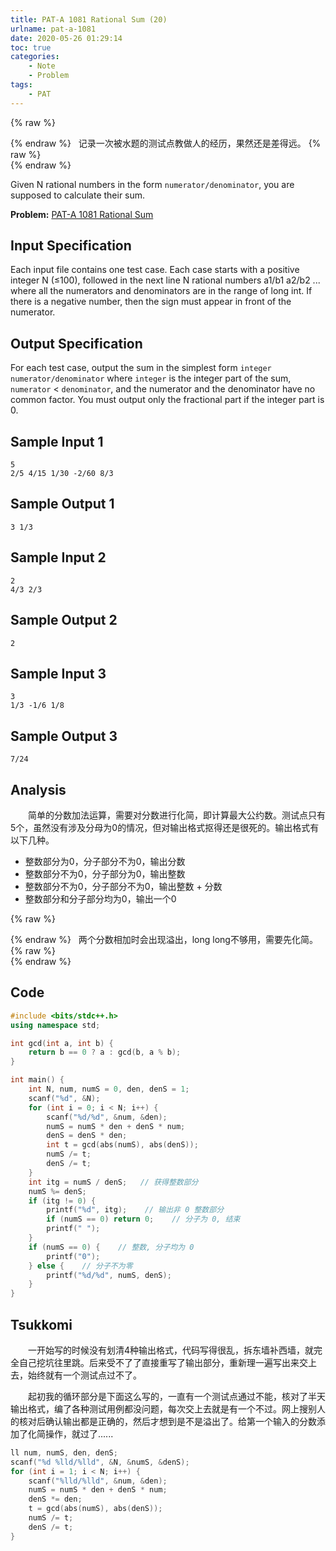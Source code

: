 ```yaml
---
title: PAT-A 1081 Rational Sum (20)
urlname: pat-a-1081
date: 2020-05-26 01:29:14
toc: true
categories:
    - Note
    - Problem
tags:
    - PAT
---
```


{% raw %}<article class="message is-info"><div class="message-body">{% endraw %}
<span class="icon"><i class="fa fa-paper-plane mr-2"></i></span>&nbsp;&nbsp;记录一次被水题的测试点教做人的经历，果然还是差得远。
{% raw %}</div></article>{% endraw %}

Given N rational numbers in the form `numerator/denominator`, you are supposed to calculate their sum.

<!--more-->

**Problem:**&nbsp;[PAT-A 1081 Rational Sum](https://pintia.cn/problem-sets/994805342720868352/problems/994805386161274880 "PAT-A 1081 Rational Sum")

## Input Specification

Each input file contains one test case. Each case starts with a positive integer N (≤100), followed in the next line N rational numbers a1/b1 a2/b2 ... where all the numerators and denominators are in the range of long int. If there is a negative number, then the sign must appear in front of the numerator.

## Output Specification

For each test case, output the sum in the simplest form `integer numerator/denominator` where `integer` is the integer part of the sum, `numerator` < `denominator`, and the numerator and the denominator have no common factor. You must output only the fractional part if the integer part is 0.

## Sample Input 1

```
5
2/5 4/15 1/30 -2/60 8/3
```

## Sample Output 1

```
3 1/3
```

## Sample Input 2

```
2
4/3 2/3
```

## Sample Output 2

```
2
```

## Sample Input 3

```
3
1/3 -1/6 1/8
```

## Sample Output 3

```
7/24
```

## Analysis

&emsp;&emsp;简单的分数加法运算，需要对分数进行化简，即计算最大公约数。测试点只有5个，虽然没有涉及分母为0的情况，但对输出格式抠得还是很死的。输出格式有以下几种。

+ 整数部分为0，分子部分不为0，输出分数
+ 整数部分不为0，分子部分为0，输出整数
+ 整数部分不为0，分子部分不为0，输出整数 + 分数
+ 整数部分和分子部分均为0，输出一个0

{% raw %}<article class="message is-danger"><div class="message-body">{% endraw %}
<span class="icon"><i class="fa fa-star mr-2"></i></span>&nbsp;&nbsp;两个分数相加时会出现溢出，long long不够用，需要先化简。
{% raw %}</div></article>{% endraw %}

## Code

``` cpp
#include <bits/stdc++.h>
using namespace std;

int gcd(int a, int b) {
    return b == 0 ? a : gcd(b, a % b);
}

int main() {
    int N, num, numS = 0, den, denS = 1;
    scanf("%d", &N);
    for (int i = 0; i < N; i++) {
        scanf("%d/%d", &num, &den);
        numS = numS * den + denS * num;
        denS = denS * den;
        int t = gcd(abs(numS), abs(denS));
        numS /= t;
        denS /= t;
    }
    int itg = numS / denS;   // 获得整数部分
    numS %= denS;
    if (itg != 0) {
        printf("%d", itg);    // 输出非 0 整数部分
        if (numS == 0) return 0;    // 分子为 0, 结束
        printf(" ");
    }
    if (numS == 0) {    // 整数, 分子均为 0
        printf("0");
    } else {    // 分子不为零
        printf("%d/%d", numS, denS);
    }
}
```

## Tsukkomi

&emsp;&emsp;一开始写的时候没有划清4种输出格式，代码写得很乱，拆东墙补西墙，就完全自己挖坑往里跳。后来受不了了直接重写了输出部分，重新理一遍写出来交上去，始终就有一个测试点过不了。

&emsp;&emsp;起初我的循环部分是下面这么写的，一直有一个测试点通过不能，核对了半天输出格式，编了各种测试用例都没问题，每次交上去就是有一个不过。网上搜别人的核对后确认输出都是正确的，然后才想到是不是溢出了。给第一个输入的分数添加了化简操作，就过了......

``` cpp
ll num, numS, den, denS;
scanf("%d %lld/%lld", &N, &numS, &denS);
for (int i = 1; i < N; i++) {
    scanf("%lld/%lld", &num, &den);
    numS = numS * den + denS * num;
    denS *= den;
    t = gcd(abs(numS), abs(denS));
    numS /= t;
    denS /= t;
}
```
